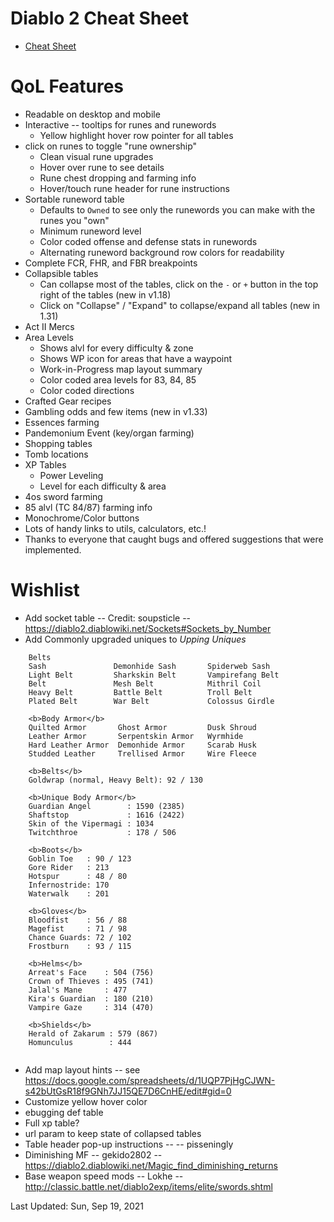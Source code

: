 # Diablo 2 Cheat Sheet

* [Cheat Sheet](https://htmlpreview.github.io/?https://github.com/Michaelangel007/d2_cheat_sheet/blob/master/index.html)

# QoL Features

 * Readable on desktop and mobile
 * Interactive -- tooltips for runes and runewords
   * Yellow highlight hover row pointer for all tables
 * click on runes to toggle "rune ownership"
   * Clean visual rune upgrades
   * Hover over rune to see details
   * Rune chest dropping and farming info
   * Hover/touch rune header for rune instructions
 * Sortable runeword table
   * Defaults to `Owned` to see only the runewords you can make with the runes you "own"
   * Minimum runeword level
   * Color coded offense and defense stats in runewords
   * Alternating runeword background row colors for readability
 * Complete FCR, FHR, and FBR breakpoints
 * Collapsible tables
    * Can collapse most of the tables, click on the `-` or `+` button in the top right of the tables (new in v1.18)
    * Click on "Collapse" / "Expand" to collapse/expand all tables (new in 1.31)
 * Act II Mercs
 * Area Levels
   * Shows alvl for every difficulty & zone
   * Shows WP icon for areas that have a waypoint
   * Work-in-Progress map layout summary
   * Color coded area levels for 83, 84, 85
   * Color coded directions
 * Crafted Gear recipes
 * Gambling odds and few items (new in v1.33)
 * Essences farming
 * Pandemonium Event (key/organ farming)
 * Shopping tables
 * Tomb locations
 * XP Tables
    * Power Leveling
    * Level for each difficulty & area
 * 4os sword farming
 * 85 alvl (TC 84/87) farming info
 * Monochrome/Color buttons
 * Lots of handy links to utils, calculators, etc.!
 * Thanks to everyone that caught bugs and offered suggestions that were implemented.


# Wishlist

 * Add socket table -- Credit: soupsticle  -- https://diablo2.diablowiki.net/Sockets#Sockets_by_Number
 * Add Commonly upgraded uniques to _Upping Uniques_

```
    Belts
    Sash               Demonhide Sash       Spiderweb Sash
    Light Belt         Sharkskin Belt       Vampirefang Belt
    Belt               Mesh Belt            Mithril Coil
    Heavy Belt         Battle Belt          Troll Belt
    Plated Belt        War Belt             Colossus Girdle

    <b>Body Armor</b>
    Quilted Armor       Ghost Armor         Dusk Shroud
    Leather Armor       Serpentskin Armor   Wyrmhide
    Hard Leather Armor  Demonhide Armor     Scarab Husk
    Studded Leather     Trellised Armor     Wire Fleece

    <b>Belts</b>
    Goldwrap (normal, Heavy Belt): 92 / 130

    <b>Unique Body Armor</b>
    Guardian Angel        : 1590 (2385)
    Shaftstop             : 1616 (2422)
    Skin of the Vipermagi : 1034
    Twitchthroe           : 178 / 506

    <b>Boots</b>
    Goblin Toe   : 90 / 123
    Gore Rider   : 213
    Hotspur      : 48 / 80
    Infernostride: 170
    Waterwalk    : 201

    <b>Gloves</b>
    Bloodfist    : 56 / 88
    Magefist     : 71 / 98
    Chance Guards: 72 / 102
    Frostburn    : 93 / 115

    <b>Helms</b>
    Arreat's Face    : 504 (756)
    Crown of Thieves : 495 (741)
    Jalal's Mane     : 477
    Kira's Guardian  : 180 (210)
    Vampire Gaze     : 314 (470)

    <b>Shields</b>
    Herald of Zakarum : 579 (867)
    Homunculus        : 444


```
 * Add map layout hints -- see https://docs.google.com/spreadsheets/d/1UQP7PjHgCJWN-s42bUtGsR18f9GNh7JJ15QE7D6CnHE/edit#gid=0
 * Customize yellow hover color
 * ebugging def table
 * Full xp table?
 * url param to keep state of collapsed tables
 * Table header pop-up instructions --  -- pisseningly
 * Diminishing MF -- gekido2802 -- https://diablo2.diablowiki.net/Magic_find_diminishing_returns
 * Base weapon speed mods -- Lokhe -- http://classic.battle.net/diablo2exp/items/elite/swords.shtml

Last Updated: Sun, Sep 19, 2021
